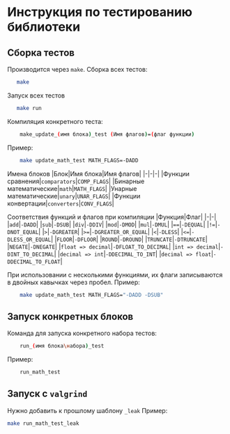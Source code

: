 # Инструкция по тестированию библиотеки

## Сборка тестов

 Производится через `make`.
 Сборка всех тестов:

 ```bash
    make
 ```

 Запуск всех тестов

 ```bash
    make run
 ```

Компиляция конкретного теста:

```bash
    make_update_(имя блока)_test (Имя флагов)=(флаг функции)
```

Пример:

```bash
    make update_math_test MATH_FLAGS=-DADD
```

Имена блоков
|Блок|Имя блока|Имя флагов|
|-|-|-|
|Функции сравнения|`comparators`|`COMP_FLAGS`|
|Бинарные математические|`math`|`MATH_FLAGS`|
|Унарные математические|`unary`|`UNAR_FLAGS`|
|Функции конвертации|`converters`|`CONV_FLAGS`|

Соответствия функций и флагов при компиляции
|Функция|Флаг|
|-|-|
|`add`|`-DADD`|
|`sub`|`-DSUB`|
|`div`|`-DDIV`|
|`mod`|`-DMOD`|
|`mul`|`-DMUL`|
|`==`|`-DEQUAL`|
|`!=`|`-DNOT_EQUAL`|
|`>`|`-DGREATER`|
|`>=`|`-DGREATER_OR_EQUAL`|
|`<`|`-DLESS`|
|`<=`|`-DLESS_OR_EQUAL`|
|`FLOOR`|`-DFLOOR`|
|`ROUND`|`-DROUND`|
|`TRUNCATE`|`-DTRUNCATE`|
|`NEGATE`|`-DNEGATE`|
|`float => decimal`|`-DFLOAT_TO_DECIMAL`|
|`int => decimal`|`-DINT_TO_DECIMAL`|
|`decimal => int`|`-DDECIMAL_TO_INT`|
|`decimal => float`|`-DDECIMAL_TO_FLOAT`|

При использовании с несколькими функциями, их флаги записываются в двойных кавычках через пробел.
Пример:

```bash
    make update_math_test MATH_FLAGS="-DADD -DSUB"
```

## Запуск конкретных блоков

Команда для запуска конкретного набора тестов:

``` bash
    run_(имя блока\набора)_test
```

Пример:

``` bash
    run_math_test
```

## Запуск с `valgrind`
Нужно добавить к прошлому шаблону `_leak`
Пример:

```bash
make run_math_test_leak
```
